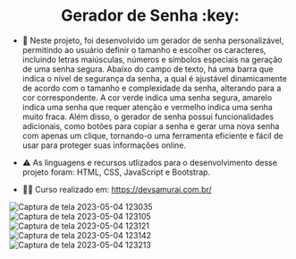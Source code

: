 <h1 align="center">Gerador de Senha :key:</h1>

- 📂 Neste projeto, foi desenvolvido um gerador de senha personalizável, permitindo ao usuário definir o tamanho e escolher os caracteres, incluindo letras maiúsculas, números e símbolos especiais na geração de uma senha segura. Abaixo do campo de texto, há uma barra que indica o nível de segurança da senha, a qual é ajustável dinamicamente de acordo com o tamanho e complexidade da senha, alterando para a cor correspondente. A cor verde indica uma senha segura, amarelo indica uma senha que requer atenção e vermelho indica uma senha muito fraca. Além disso, o gerador de senha possui funcionalidades adicionais, como botões para copiar a senha e gerar uma nova senha com apenas um clique, tornando-o uma ferramenta eficiente e fácil de usar para proteger suas informações online. 

- ⚠️ As linguagens e recursos utlizados para o desenvolvimento desse projeto foram: HTML, CSS, JavaScript e Bootstrap.

- :technologist: Curso realizado em: https://devsamurai.com.br/

![Captura de tela 2023-05-04 123035](https://user-images.githubusercontent.com/109612954/236274132-b694cc0a-ff26-4a4a-a84b-e1436361b0da.png)
![Captura de tela 2023-05-04 123105](https://user-images.githubusercontent.com/109612954/236274138-e80f0e3f-f32f-4a5b-8593-167db7752dd7.png)
![Captura de tela 2023-05-04 123121](https://user-images.githubusercontent.com/109612954/236274143-5cc8bb45-4234-49ba-82d9-dc2d485fc6fd.png)
![Captura de tela 2023-05-04 123142](https://user-images.githubusercontent.com/109612954/236274146-e85053c0-3466-4ef9-b867-0fd5480d322f.png)
![Captura de tela 2023-05-04 123213](https://user-images.githubusercontent.com/109612954/236274151-3593e56f-dc24-42a9-b767-2a74666ac666.png)
